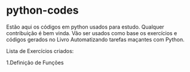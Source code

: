# python-codes
Estão aqui os códigos em python usados para estudo.
Qualquer contribuição é bem vinda.
Vão ser usados como base os exercícios e códigos gerados no Livro
Automatizando tarefas maçantes com Python.

Lista de  Exercícios criados:

1.Definição de Funções

